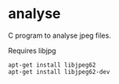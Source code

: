 # analyse

C program to analyse jpeg files.

Requires libjpg
    
	apt-get install libjpeg62
    apt-get install libjpeg62-dev
